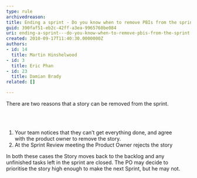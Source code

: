 ```yaml
---
type: rule
archivedreason: 
title: Ending a sprint - Do you know when to remove PBIs from the sprint?
guid: 390faf51-eb2c-42ff-a3ea-9965760be084
uri: ending-a-sprint---do-you-know-when-to-remove-pbis-from-the-sprint
created: 2010-09-17T11:40:30.0000000Z
authors:
- id: 14
  title: Martin Hinshelwood
- id: 3
  title: Eric Phan
- id: 23
  title: Damian Brady
related: []

---
```




  <p>There are two reasons that a story can be removed from the sprint. 
</p>

<br><excerpt class='endintro'></excerpt><br>

  <ol>
    <li>Your team notices that they can’t get everything done, and agree with&#160;the product owner to remove the story. </li>
    <li>At the Sprint Review meeting the Product Owner rejects the story </li>
</ol>
<p>In both these cases the Story moves back to the backlog and&#160;any unfinished tasks left in the sprint are closed. The PO may decide to prioritise the story high enough to make the next Sprint, but he may not.</p>



